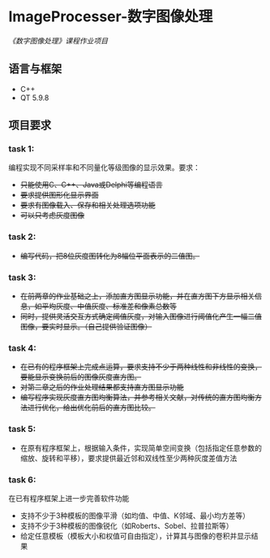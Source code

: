# ImageProcesser-数字图像处理
*《数字图像处理》课程作业项目*
## 语言与框架
- C++
- QT 5.9.8

## 项目要求
### task 1:
编程实现不同采样率和不同量化等级图像的显示效果。要求：
- ~~只能使用C、C++、Java或Delphi等编程语言~~
- ~~要求提供图形化显示界面~~
- ~~要求有图像载入、保存和相关处理选项功能~~
- ~~可以只考虑灰度图像~~
### task 2:
- ~~编写代码，把8位灰度图转化为8幅位平面表示的二值图。~~
### task 3:
- ~~在前两章的作业基础之上，添加直方图显示功能，并在直方图下方显示相关信息，如平均灰度、中值灰度、标准差和像素总数等~~
- ~~同时，提供灵活交互方式确定阈值灰度，对输入图像进行阈值化产生一幅二值图像，要实时显示。（自己提供验证图像）~~
### task 4:
- ~~在已有的程序框架上完成点运算，要求支持不少于两种线性和非线性的变换，要能显示变换前后的图像灰度直方图。~~
- ~~对第二章之后的作业处理结果都支持直方图显示功能~~
- ~~编写程序实现灰度直方图均衡算法，并参考相关文献，对传统的直方图均衡方法进行优化，给出优化前后的直方图比较。~~
### task 5:
- 在原有程序框架上，根据输入条件，实现简单空间变换（包括指定任意参数的缩放、旋转和平移），要求提供最近邻和双线性至少两种灰度差值方法
### task 6:
在已有程序框架上进一步完善软件功能
- 支持不少于3种模板的图像平滑（如均值、中值、K邻域、最小均方差等）
- 支持不少于3种模板的图像锐化（如Roberts、Sobel、拉普拉斯等）
- 给定任意模板（模板大小和权值可自由指定），计算其与图像的卷积并显示结果




